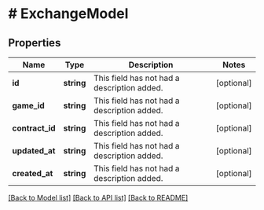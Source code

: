 # # ExchangeModel

## Properties

Name | Type | Description | Notes
------------ | ------------- | ------------- | -------------
**id** | **string** | This field has not had a description added. | [optional]
**game_id** | **string** | This field has not had a description added. | [optional]
**contract_id** | **string** | This field has not had a description added. | [optional]
**updated_at** | **string** | This field has not had a description added. | [optional]
**created_at** | **string** | This field has not had a description added. | [optional]

[[Back to Model list]](../../README.md#models) [[Back to API list]](../../README.md#endpoints) [[Back to README]](../../README.md)
